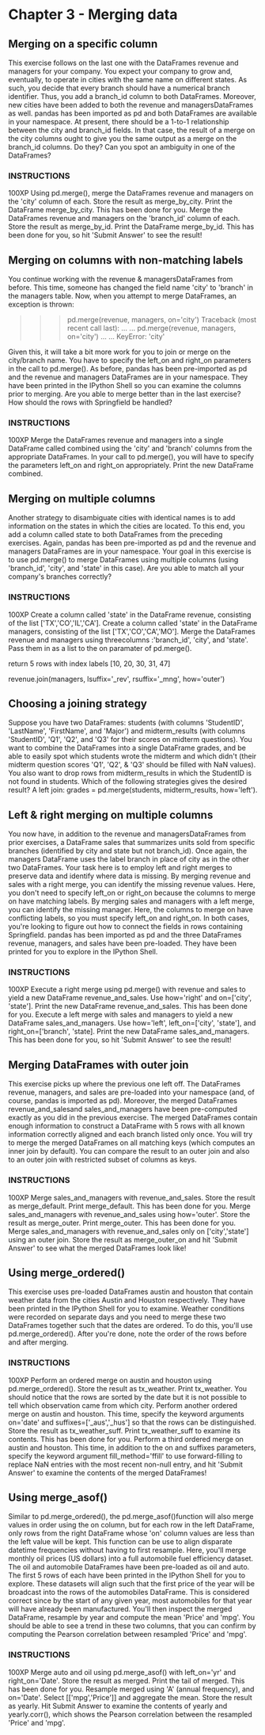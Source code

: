 # Chapter 3 - Merging data

## Merging on a specific column
This exercise follows on the last one with the DataFrames revenue and managers for your company. You expect your company to grow and, eventually, to operate in cities with the same name on different states. As such, you decide that every branch should have a numerical branch identifier. Thus, you add a branch_id column to both DataFrames. Moreover, new cities have been added to both the revenue and managersDataFrames as well. pandas has been imported as pd and both DataFrames are available in your namespace.
At present, there should be a 1-to-1 relationship between the city and branch_id fields. In that case, the result of a merge on the city columns ought to give you the same output as a merge on the branch_id columns. Do they? Can you spot an ambiguity in one of the DataFrames?
### INSTRUCTIONS
100XP
Using pd.merge(), merge the DataFrames revenue and managers on the 'city' column of each. Store the result as merge_by_city.
Print the DataFrame merge_by_city. This has been done for you.
Merge the DataFrames revenue and managers on the 'branch_id' column of each. Store the result as merge_by_id.
Print the DataFrame merge_by_id. This has been done for you, so hit 'Submit Answer' to see the result!

## Merging on columns with non-matching labels
You continue working with the revenue & managersDataFrames from before. This time, someone has changed the field name 'city' to 'branch' in the managers table. Now, when you attempt to merge DataFrames, an exception is thrown:
>>> pd.merge(revenue, managers, on='city')
Traceback (most recent call last):
    ... <text deleted> ...
    pd.merge(revenue, managers, on='city')
    ... <text deleted> ...
KeyError: 'city'


Given this, it will take a bit more work for you to join or merge on the city/branch name. You have to specify the left_on and right_on parameters in the call to pd.merge().
As before, pandas has been pre-imported as pd and the revenue and managers DataFrames are in your namespace. They have been printed in the IPython Shell so you can examine the columns prior to merging.
Are you able to merge better than in the last exercise? How should the rows with Springfield be handled?

### INSTRUCTIONS
100XP
Merge the DataFrames revenue and managers into a single DataFrame called combined using the 'city' and 'branch' columns from the appropriate DataFrames.
In your call to pd.merge(), you will have to specify the parameters left_on and right_on appropriately.
Print the new DataFrame combined.

## Merging on multiple columns
Another strategy to disambiguate cities with identical names is to add information on the states in which the cities are located. To this end, you add a column called state to both DataFrames from the preceding exercises. Again, pandas has been pre-imported as pd and the revenue and managers DataFrames are in your namespace.
Your goal in this exercise is to use pd.merge() to merge DataFrames using multiple columns (using 'branch_id', 'city', and 'state' in this case).
Are you able to match all your company's branches correctly?
### INSTRUCTIONS
100XP
Create a column called 'state' in the DataFrame revenue, consisting of the list ['TX','CO','IL','CA'].
Create a column called 'state' in the DataFrame managers, consisting of the list ['TX','CO','CA','MO'].
Merge the DataFrames revenue and managers using threecolumns :'branch_id', 'city', and 'state'. Pass them in as a list to the on paramater of pd.merge().



return 5 rows with index labels [10, 20, 30, 31, 47]

revenue.join(managers, lsuffix='_rev', rsuffix='_mng', how='outer')



## Choosing a joining strategy
Suppose you have two DataFrames: students (with columns 'StudentID', 'LastName', 'FirstName', and 'Major') and midterm_results (with columns 'StudentID', 'Q1', 'Q2', and 'Q3' for their scores on midterm questions).
You want to combine the DataFrames into a single DataFrame grades, and be able to easily spot which students wrote the midterm and which didn't (their midterm question scores 'Q1', 'Q2', & 'Q3' should be filled with NaN values).
You also want to drop rows from midterm_results in which the StudentID is not found in students.
Which of the following strategies gives the desired result?
A left join: grades = pd.merge(students, midterm_results, how='left').



## Left & right merging on multiple columns
You now have, in addition to the revenue and managersDataFrames from prior exercises, a DataFrame sales that summarizes units sold from specific branches (identified by city and state but not branch_id).
Once again, the managers DataFrame uses the label branch in place of city as in the other two DataFrames. Your task here is to employ left and right merges to preserve data and identify where data is missing.
By merging revenue and sales with a right merge, you can identify the missing revenue values. Here, you don't need to specify left_on or right_on because the columns to merge on have matching labels.
By merging sales and managers with a left merge, you can identify the missing manager. Here, the columns to merge on have conflicting labels, so you must specify left_on and right_on. In both cases, you're looking to figure out how to connect the fields in rows containing Springfield.
pandas has been imported as pd and the three DataFrames revenue, managers, and sales have been pre-loaded. They have been printed for you to explore in the IPython Shell.

### INSTRUCTIONS
100XP
Execute a right merge using pd.merge() with revenue and sales to yield a new DataFrame revenue_and_sales.
Use how='right' and on=['city', 'state'].
Print the new DataFrame revenue_and_sales. This has been done for you.
Execute a left merge with sales and managers to yield a new DataFrame sales_and_managers.
Use how='left', left_on=['city', 'state'], and right_on=['branch', 'state].
Print the new DataFrame sales_and_managers. This has been done for you, so hit 'Submit Answer' to see the result!
## Merging DataFrames with outer join
This exercise picks up where the previous one left off. The DataFrames revenue, managers, and sales are pre-loaded into your namespace (and, of course, pandas is imported as pd). Moreover, the merged DataFrames revenue_and_salesand sales_and_managers have been pre-computed exactly as you did in the previous exercise.
The merged DataFrames contain enough information to construct a DataFrame with 5 rows with all known information correctly aligned and each branch listed only once. You will try to merge the merged DataFrames on all matching keys (which computes an inner join by default). You can compare the result to an outer join and also to an outer join with restricted subset of columns as keys.

### INSTRUCTIONS
100XP
Merge sales_and_managers with revenue_and_sales. Store the result as merge_default.
Print merge_default. This has been done for you.
Merge sales_and_managers with revenue_and_sales using how='outer'. Store the result as merge_outer.
Print merge_outer. This has been done for you.
Merge sales_and_managers with revenue_and_sales only on ['city','state'] using an outer join. Store the result as merge_outer_on and hit 'Submit Answer' to see what the merged DataFrames look like!


## Using merge_ordered()
This exercise uses pre-loaded DataFrames austin and houston that contain weather data from the cities Austin and Houston respectively. They have been printed in the IPython Shell for you to examine.
Weather conditions were recorded on separate days and you need to merge these two DataFrames together such that the dates are ordered. To do this, you'll use pd.merge_ordered(). After you're done, note the order of the rows before and after merging.
### INSTRUCTIONS
100XP
Perform an ordered merge on austin and houston using pd.merge_ordered(). Store the result as tx_weather.
Print tx_weather. You should notice that the rows are sorted by the date but it is not possible to tell which observation came from which city.
Perform another ordered merge on austin and houston.
This time, specify the keyword arguments on='date' and suffixes=['_aus','_hus'] so that the rows can be distinguished. Store the result as tx_weather_suff.
Print tx_weather_suff to examine its contents. This has been done for you.
Perform a third ordered merge on austin and houston.
This time, in addition to the on and suffixes parameters, specify the keyword argument fill_method='ffill' to use forward-filling to replace NaN entries with the most recent non-null entry, and hit 'Submit Answer' to examine the contents of the merged DataFrames!

## Using merge_asof()
Similar to pd.merge_ordered(), the pd.merge_asof()function will also merge values in order using the on column, but for each row in the left DataFrame, only rows from the right DataFrame whose 'on' column values are less than the left value will be kept.
This function can be use to align disparate datetime frequencies without having to first resample.
Here, you'll merge monthly oil prices (US dollars) into a full automobile fuel efficiency dataset. The oil and automobile DataFrames have been pre-loaded as oil and auto. The first 5 rows of each have been printed in the IPython Shell for you to explore.
These datasets will align such that the first price of the year will be broadcast into the rows of the automobiles DataFrame. This is considered correct since by the start of any given year, most automobiles for that year will have already been manufactured.
You'll then inspect the merged DataFrame, resample by year and compute the mean 'Price' and 'mpg'. You should be able to see a trend in these two columns, that you can confirm by computing the Pearson correlation between resampled 'Price' and 'mpg'.

### INSTRUCTIONS
100XP
Merge auto and oil using pd.merge_asof() with left_on='yr' and right_on='Date'. Store the result as merged.
Print the tail of merged. This has been done for you.
Resample merged using 'A' (annual frequency), and on='Date'. Select [['mpg','Price']] and aggregate the mean. Store the result as yearly.
Hit Submit Answer to examine the contents of yearly and yearly.corr(), which shows the Pearson correlation between the resampled 'Price' and 'mpg'.


